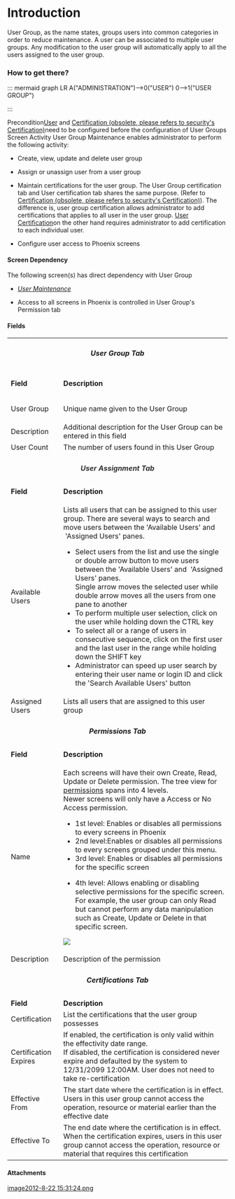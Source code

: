 # Introduction


User Group, as the name states, groups users into common categories in order to reduce maintenance. A user can be associated to multiple user groups. Any modification to the user group will automatically apply to all the users assigned to the user group. 



### How to get there?




::: mermaid
graph LR
A("ADMINISTRATION")-->0("USER")
0-->1("USER GROUP")

:::

Precondition[User](/iFactory-JGP-MES/iFactory-JGP-MES-Home/iFactory-JGP-MS/CONTENT/User.md)
and [Certification (obsolete, please refers to security's Certification)](/iFactory-JGP-MES/iFactory-JGP-MES-Home/iFactory-JGP-MS/CONTENT/User/Certification-(obsolete,-please-refers-to-security-Certification).md)need to be configured before the configuration of User Groups
Screen Activity
User Group Maintenance enables administrator to perform the following activity:

- Create, view, update and delete user group

- Assign or unassign user from a user group

- Maintain certifications for the user group. The User Group certification tab and User certification tab shares the same purpose. (Refer to
[Certification (obsolete, please refers to security's Certification)](/iFactory-JGP-MES/iFactory-JGP-MES-Home/iFactory-JGP-MS/CONTENT/User/Certification-(obsolete,-please-refers-to-security-Certification).md)). The difference is, user group certification allows administrator to add certifications that applies to all user in the user group. [User Certification](/iFactory-JGP-MES/iFactory-JGP-MES-Home/iFactory-JGP-MS/CONTENT/User.md)on the other hand requires administrator to add certification to each individual user. 
- Configure user access to Phoenix screens





#### Screen Dependency


The following screen(s) has direct dependency with User Group

- *[User Maintenance](/iFactory-JGP-MES/iFactory-JGP-MES-Home/iFactory-JGP-MS/CONTENT/User/User-Group-(obsolete,-please-refers-to-security-Groups-Maintenance).md)*

- Access to all screens in Phoenix is controlled in User Group's Permission tab




#### Fields



<table class="confluenceTable"><tbody><tr><td colspan="2" class="confluenceTd"><h5 style="text-align: center;" id="UserGroup(obsolete,pleasereferstosecurity'sGroupsMaintenance)-UserGroupTab"><strong>User Group Tab</strong></h5></td></tr><tr><td class="highlight confluenceTd"><p><strong>Field</strong></p></td><td class="highlight confluenceTd"><p><strong>Description</strong></p></td></tr><tr><td class="confluenceTd"><p>User Group</p></td><td class="confluenceTd"><p>Unique name given to the User Group</p></td></tr><tr><td class="confluenceTd">Description</td><td class="confluenceTd">Additional description for the User Group can be entered in this field</td></tr><tr><td colspan="1" class="confluenceTd">User Count</td><td colspan="1" class="confluenceTd">The number of users found in this User Group</td></tr><tr><td colspan="2" class="confluenceTd"><h5 style="text-align: center;" id="UserGroup(obsolete,pleasereferstosecurity'sGroupsMaintenance)-UserAssignmentTab"><span style="color: rgb(51,51,51);">User Assignment Tab</span></h5></td></tr><tr><td class="highlight confluenceTd" colspan="1"><strong>Field</strong></td><td class="highlight confluenceTd" colspan="1"><strong>Description</strong></td></tr><tr><td colspan="1" class="confluenceTd">Available Users</td><td colspan="1" class="confluenceTd"><p>Lists all users that can be assigned to this user group. There are several ways to search and move users between the<span> 'Available Users' and  </span><span>'Assigned Users' panes.<br /></span></p><ul><li><span style="line-height: 0.0px;">Select</span> users from the list and use the single or double arrow button to <span>move users between the 'Available Users' and  <span>'Assigned Users' panes. <br />Single arrow moves the selected user while double arrow moves all the users from one pane to another</span></span></li><li><span>To perform multiple user selection, click on the user while holding down the CTRL key </span></li><li><span>To select all or a range of users in consecutive sequence, click on the first user and the last user in the range while holding down the SHIFT key</span></li><li><span>Administrator can speed up user search by<span> entering their user name or login ID and click the 'Search Available Users' button<br /></span></span></li></ul></td></tr><tr><td colspan="1" class="confluenceTd">Assigned Users</td><td colspan="1" class="confluenceTd"><span>Lists all users that are assigned to this user group</span></td></tr><tr><td style="text-align: center;" colspan="2" class="confluenceTd"><h5 id="UserGroup(obsolete,pleasereferstosecurity'sGroupsMaintenance)-PermissionsTab"><strong>Permissions Tab</strong></h5></td></tr><tr><td class="highlight confluenceTd" colspan="1"><strong>Field</strong></td><td class="highlight confluenceTd" colspan="1"><strong>Description</strong></td></tr><tr><td colspan="1" class="confluenceTd">Name</td><td colspan="1" class="confluenceTd"><p>Each screens will have their own Create, Read, Update or Delete permission. The tree view for <a href="Permissions-29920134.html">permissions</a> spans into 4 levels. <br />Newer screens will only have a Access or No Access permission.  </p><ul><li>1st level: Enables or disables all permissions to every screens in Phoenix</li><li>2nd level:Enables or disables all<span> permissions to every screens grouped under this menu. </span></li><li>3rd level: <span>Enables or disables all</span><span> permissions for the specific screen</span></li><li><p>4th level: Allows enabling or disabling selective permissions for the specific screen. <br />For example, the user group can only Read but cannot perform any data manipulation such as Create, Update or Delete in that specific screen.</p></li></ul><p><span class="confluence-embedded-file-wrapper"><img class="confluence-embedded-image" src="https://dev.azure.com/jblprd/Production%20Systems-JGP/_apis/git/repositories/wiki-JGP iFactory/items?path=/.attachments/29920118.png&$format=octetStream" data-image-src="https://dev.azure.com/jblprd/Production%20Systems-JGP/_apis/git/repositories/wiki-JGP iFactory/items?path=/.attachments/29920118.png&$format=octetStream" data-unresolved-comment-count="0" data-linked-resource-id="29920118" data-linked-resource-version="1" data-linked-resource-type="attachment" data-linked-resource-default-alias="image2012-8-22 15:31:24.png" data-base-url="http://usplnd0wiki01:8090" data-linked-resource-content-type="image/png" data-linked-resource-container-id="29920117" data-linked-resource-container-version="2" /></span></p></td></tr><tr><td colspan="1" class="confluenceTd">Description</td><td colspan="1" class="confluenceTd">Description of the permission</td></tr><tr><td colspan="2" class="confluenceTd"><h5 style="text-align: center;" id="UserGroup(obsolete,pleasereferstosecurity'sGroupsMaintenance)-CertificationsTab"><strong>Certifications Tab</strong></h5></td></tr><tr><td class="highlight confluenceTd" colspan="1"><strong>Field</strong></td><td class="highlight confluenceTd" colspan="1"><strong>Description</strong></td></tr><tr><td colspan="1" class="confluenceTd"><span>Certification</span></td><td colspan="1" class="confluenceTd"><span>List the certifications that the user group possesses<br /></span></td></tr><tr><td colspan="1" class="confluenceTd"><span>Certification Expires</span></td><td colspan="1" class="confluenceTd"><span>If enabled, the certification is only valid within the effectivity date range.</span><br /><span>If disabled, the certification is considered never expire and defaulted by the system to 12/31/2099 12:00AM. User does not need to take re-certification</span></td></tr><tr><td colspan="1" class="confluenceTd"><span>Effective From</span></td><td colspan="1" class="confluenceTd"><span>The start date where the certification is in effect. Users in this user group cannot access the operation, resource or material earlier than the effective date</span></td></tr><tr><td colspan="1" class="confluenceTd"><span>Effective To</span></td><td colspan="1" class="confluenceTd"><span>The end date where the certification is in effect. When the certification expires, users in this user group cannot access the operation, resource or material that requires this certification</span></td></tr></tbody></table>










#### Attachments

[image2012-8-22 15:31:24.png](/.attachments/29920118.png)
